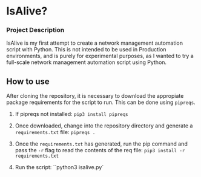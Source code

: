 # IsAlive?

### Project Description
IsAlive is my first attempt to create a network management automation script with Python. This is not intended to be used in Production environments, and is purely for experimental purposes, as I wanted to try a full-scale network management automation script using Python.

## How to use
After cloning the repository, it is necessary to download the appropiate package requirements for the script to run. This can be done using `pipreqs`.

1. If pipreqs not installed:
`pip3 install pipreqs`

2. Once downloaded, change into the repository directory and generate a `requirements.txt` file:
`pipreqs .`

3. Once the `requirements.txt` has generated, run the pip command and pass the `-r` flag to read the contents of the req file:
`pip3 install -r requirements.txt`

4. Run the script:
``python3 isalive.py`



